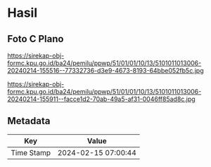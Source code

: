 # Hasil

## Foto C Plano

https://sirekap-obj-formc.kpu.go.id/ba24/pemilu/ppwp/51/01/01/10/13/5101011013006-20240214-155516--77332736-d3e9-4673-8193-64bbe052fb5c.jpg

https://sirekap-obj-formc.kpu.go.id/ba24/pemilu/ppwp/51/01/01/10/13/5101011013006-20240214-155911--facce1d2-70ab-49a5-af31-0046ff85ad8c.jpg


## Metadata

| Key        | Value               |
| ---------- | ------------------- |
| Time Stamp | 2024-02-15 07:00:44 |



